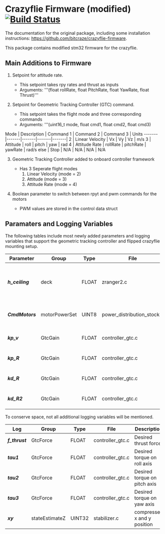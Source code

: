 # Crazyflie Firmware (modified)  [![Build Status](https://api.travis-ci.org/bitcraze/crazyflie-firmware.svg)](https://travis-ci.org/bitcraze/crazyflie-firmware)

The documentation for the original package, including some installation instructions: https://github.com/bitcraze/crazyflie-firmware.

This package contains modified stm32 firmware for the crazyflie. 

## Main Additions to Firmware

1. Setpoint for attitude rate.
   * This setpoint takes rpy rates and thrust as inputs
   * Arguments: '''(float rollRate, float PitchRate, float YawRate, float Thrust)'''

2. Setpoint for Geometric Tracking Controller (GTC) command.
   * This setpoint takes the flight mode and three corresponding commands
   * Arguments: '''(uint16_t mode, float cmd1, float cmd2, float cmd3)
   
Mode | Description | Command 1 | Command 2 | Command 3 | Units
-------|-------|-------|-------|-------|
2 | Linear Velocity | Vx | Vy | Vz | m/s
3 | Attitude | roll | pitch | yaw | rad
4 | Attitude Rate | rollRate | pitchRate | yawRate | rad/s
else | Stop | N/A | N/A | N/A | N/A

3. Geometric Tracking Controller added to onboard controller framework
   * Has 3 Seperate flight modes
      1. Linear Velocity (mode = 2) 
      2. Attitude (mode = 3) 
      3. Attitude Rate (mode = 4) 

4. Boolean parameter to switch between rpyt and pwm commands for the motors
   * PWM values are stored in the control data struct 


## Paramaters and Logging Variables

The following tables include most newly added parameters and logging variables that support the geometric tracking controller and flipped crazyflie mounting setup.

Parameter | Group | Type | File | Description
------------ | ------------- | ------------- | ------------- | ------------- | 
 __*h_ceiling*__ | deck | FLOAT | zranger2.c | Defines height of ceiling for relative z position measurement
 __*CmdMotors*__ | motorPowerSet | UINT8 | power_distribution_stock.c | true to send direct PWM commands (for GTC)
 __*kp_v*__ | GtcGain | FLOAT | controller_gtc.c | Proportional velocity gain constant
 __*kp_R*__ | GtcGain | FLOAT | controller_gtc.c | Derivative orientation gain constant
 __*kd_R*__ | GtcGain | FLOAT | controller_gtc.c | Derivative orientation gain constant
 __*kd_R2*__ | GtcGain | FLOAT | controller_gtc.c | Derivative orientation 2 gain constant

To conserve space, not all additional logging variables will be mentioned.

 Log | Group | Type | File | Description
------------ | ------------- | ------------- | ------------- | ------------- | 
__*f_thrust*__ | GtcForce | FLOAT | controller_gtc.c | Desired thrust force 
__*tau1*__ | GtcForce | FLOAT | controller_gtc.c | Desired torque on roll axis
__*tau2*__ | GtcForce | FLOAT | controller_gtc.c | Desired torque on pitch axis
__*tau3*__ | GtcForce | FLOAT | controller_gtc.c | Desired torque on yaw axis
__*xy*__ | stateEstimateZ | UINT32 | stabilizer.c | compressed x and y position



